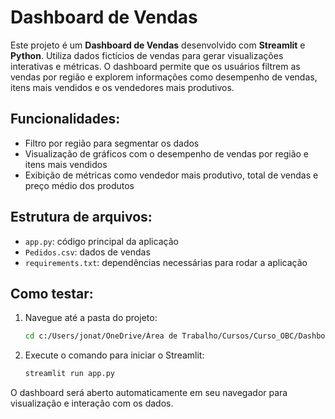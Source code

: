 # Dashboard de Vendas

Este projeto é um **Dashboard de Vendas** desenvolvido com **Streamlit** e **Python**. Utiliza dados fictícios de vendas para gerar visualizações interativas e métricas. O dashboard permite que os usuários filtrem as vendas por região e explorem informações como desempenho de vendas, itens mais vendidos e os vendedores mais produtivos.

## Funcionalidades:
- Filtro por região para segmentar os dados
- Visualização de gráficos com o desempenho de vendas por região e itens mais vendidos
- Exibição de métricas como vendedor mais produtivo, total de vendas e preço médio dos produtos

## Estrutura de arquivos:
- `app.py`: código principal da aplicação
- `Pedidos.csv`: dados de vendas
- `requirements.txt`: dependências necessárias para rodar a aplicação

## Como testar:
1. Navegue até a pasta do projeto:
    ```bash
    cd c:/Users/jonat/OneDrive/Área de Trabalho/Cursos/Curso_OBC/Dashboard
    ```
2. Execute o comando para iniciar o Streamlit:
    ```bash
    streamlit run app.py
    ```

O dashboard será aberto automaticamente em seu navegador para visualização e interação com os dados.
